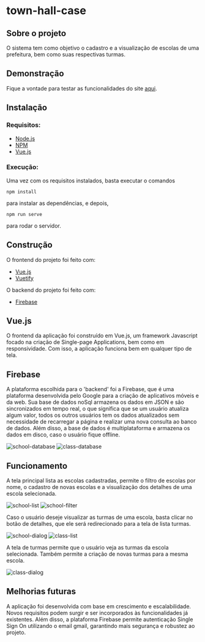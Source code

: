# town-hall-case

## Sobre o projeto

O sistema tem como objetivo o cadastro e a visualização de escolas de uma prefeitura, bem como suas respectivas turmas.

## Demonstração

Fique a vontade para testar as funcionalidades do site [aqui](https://town-hall-framework.web.app/).

## Instalação

### Requisitos:
- [Node.js](https://nodejs.org/en/)
- [NPM](https://www.npmjs.com/)
- [Vue.js](https://vuejs.org/)

### Execução:
Uma vez com os requisitos instalados, basta executar o comandos 
```
npm install
```
para instalar as dependências, e depois, 
```
npm run serve
```
para rodar o servidor.

## Construção

O frontend do projeto foi feito com:
- [Vue.js](https://vuejs.org/)
- [Vuetify](https://vuetifyjs.com/en/)

O backend do projeto foi feito com:
- [Firebase](https://firebase.google.com/)

## Vue.js

O frontend da aplicação foi construído em Vue.js, um framework Javascript focado na criação de Single-page Applications, bem como em responsividade. Com isso, a aplicação funciona bem em qualquer tipo de tela.

## Firebase

A plataforma escolhida para o 'backend' foi a Firebase, que é uma plataforma desenvolvida pelo Google para a criação de aplicativos móveis e da web. 
Sua base de dados noSql armazena os dados em JSON e são sincronizados em tempo real, o que significa que se um usuário atualiza algum valor, todos os outros usuários tem os dados atualizados sem necessidade de recarregar a página e realizar uma nova consulta ao banco de dados.
Além disso, a base de dados é multiplataforma e armazena os dados em disco, caso o usuário fique offline.

![school-database](./public/img/screenshots/schoolDatabase.PNG)
![class-database](./public/img/screenshots/classDatabase.PNG)


## Funcionamento

A tela principal lista as escolas cadastradas, permite o filtro de escolas por nome, o cadastro de novas escolas e a visualização dos detalhes de uma escola selecionada.

![school-list](./public/img/screenshots/Escolas.PNG)
![school-filter](./public/img/screenshots/Filtro.PNG)

Caso o usuário deseje visualizar as turmas de uma escola, basta clicar no botão de detalhes, que ele será redirecionado para a tela de lista turmas.

![school-dialog](./public/img/screenshots/AddEscola.PNG)
![class-list](./public/img/screenshots/Turmas.PNG)

A tela de turmas permite que o usuário veja as turmas da escola selecionada. Também permite a criação de novas turmas para a mesma escola.

![class-dialog](./public/img/screenshots/AddTurmas.PNG)

## Melhorias futuras

A aplicação foi desenvolvida com base em crescimento e escalabilidade. Novos requisitos podem surgir e ser incorporados às funcionalidades já existentes. Além disso, a plataforma Firebase permite autenticação Single Sign On utilizando o email gmail, garantindo mais segurança e robustez ao projeto.
